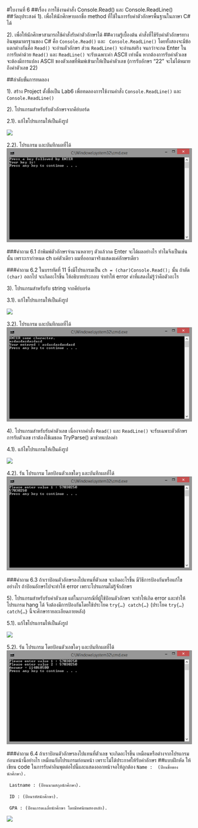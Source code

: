#ใบงานที่ 6
##เรื่อง การใช้งานคำสั่ง Console.Read() และ Console.ReadLine()
##วัตถุประสงค์
1). เพื่อให้นักศึกษาบอกชื่อ method ที่ใช้ในการรับค่าตัวอักษรพื้นฐานในภาษา C# ได้

2). เพื่อให้นักศึกษาสามารถใช้คำสั่งรับค่าตัวอักษรได้
##ความรู้เบื้องต้น
คำสั่งที่ใช้รับค่าตัวอักษรทางอินพุตมาตรฐานของ C# คือ ```Console.Read()``` และ ``` Console.ReadLine()``` โดยทั้งสองจะมีข้อแตกต่างกันคือ ```Read()``` จะอ่านตัวอักษร ส่วน ```ReadLine()``` จะอ่านสตริง จนกว่าจะกด Enter ในการรับค่าด้วย ```Read()``` และ ```ReadLine()``` จะรับเฉพาะค่า ASCII เท่านั้น หากต้องการรับค่าตัวเลข จะต้องมีการแปลง ASCII ของตัวเลขที่พิมพ์เข้ามาให้เป็นค่าตัวเลข (การรับอักษร “22” จะไม่ได้หมายถึงค่าตัวเลข 22) 

##ลำดับขั้นการทดลอง

1). สร้าง Project ตั้งชื่อเป็น Lab6 เพื่อทดลองการใช้งานคำสั่ง ```Console.ReadLine()``` และ ```Console.ReadLine()```

2). โปรแกรมสำหรับรับตัวอักษรจากคีย์บอร์ด 

  2.1). แก้ไขโปรแกรมให้เป็นดังรูป

 ![](https://github.com/Desktop-Programming-Lab-2559/LAB-06/blob/master/imgs/pic1.png)

  2.2).	โปรแกรม และบันทึกผลที่ได้
  ![](https://github.com/Freddielove29/LAB-06/blob/master/imgs/lab6.1.PNG?raw=true)

###คำถาม 6.1 ถ้าพิมพ์ตัวอักษรจำนวนหลายๆ ตัวแล้วกด Enter จะได้ผลอย่างไร ทำไมจึงเป็นเช่นนั้น
   เพราะเรากำหนด ch แค่ตัวเดียว ผมที่ออกมาจริงแสดงแค่อักษรเดียว

###คำถาม 6.2 ในบรรทัดที่ 11 ซึ่งมีโปรแกรมเป็น ```ch = (char)Console.Read();```  นั้น ถ้าตัด ```(char)``` ออกไป จะเกิดอะไรขึ้น ให้อธิบายประกอบ
   จำทำให้ error ค่าที่แสดงไม่รู้ว่าคือตัวอะไร
   

3).	โปรแกรมสำหรับรับ string จากคีย์บอร์ด
 
 3.1).	แก้ไขโปรแกรมให้เป็นดังรูป

 ![](https://github.com/Desktop-Programming-Lab-2559/LAB-06/blob/master/imgs/pic2.png)
 
 3.2).	โปรแกรม และบันทึกผลที่ได้
![](https://github.com/Freddielove29/LAB-06/blob/master/imgs/lab6.2.PNG?raw=true)

4).	โปรแกรมสำหรับรับค่าตัวเลข เนื่องจากคำสั่ง ```Read()``` และ ```ReadLine()``` จะรับเฉพาะตัวอักษร การรับตัวเลข เราต้องใช้เมธอด TryParse() มาช่วยแปลงค่า

4.1).	แก้ไขโปรแกรมให้เป็นดังรูป
 
 ![](https://github.com/Desktop-Programming-Lab-2559/LAB-06/blob/master/imgs/pic3.png)

4.2).	รัน โปรแกรม โดยป้อนตัวเลขใดๆ และบันทึกผลที่ได้
![](https://github.com/Freddielove29/LAB-06/blob/master/imgs/lab6.3.PNG?raw=true)

###คำถาม 6.3 ถ้าเราป้อนตัวอักษรลงไปแทนที่ตัวเลข จะเกิดอะไรขึ้น มีวิธีการป้องกันหรือแก้ไขอย่างไร
    ถ้าป้อนอักษรไปจะทำให้ error เพราะโปรแกรมไม่รู้จักอักษร

5).	โปรแกรมสำหรับรับค่าตัวเลข แต่ในบางกรณีที่ผู้ใช้ป้อนตัวอักษร จะทำให้เกิด error และทำให้โปรแกรม hang ได้ จึงต้องมีการป้องกันโดยใช้ประโยค ```try{…} catch{…}```  (ประโยค ```try{…} catch{…}``` นี้จะศึกษารายละเอียดภายหลัง)

  5.1).	แก้ไขโปรแกรมให้เป็นดังรูป

  ![](https://github.com/Desktop-Programming-Lab-2559/LAB-06/blob/master/imgs/pic4.png)

  5.2).	รัน โปรแกรม โดยป้อนตัวเลขใดๆ และบันทึกผลที่ได้
![](https://github.com/Freddielove29/LAB-06/blob/master/imgs/lab6.5.PNG?raw=true)

###คำถาม 6.4 ถ้าเราป้อนตัวอักษรลงไปแทนที่ตัวเลข จะเกิดอะไรขึ้น เหมือนหรือต่างจากโปรแกรมก่อนหน้านี้อย่างไร
เหมือนกับโปรแกรมก่อนหน้า เพราะไม่ได้ประกาศให้รับค่าอักษร
##แบบฝึกหัด ให้เขียน code ในการรับค่าอินพุตต่อไปนี้และแสดงออกหน้าจอให้ถูกต้อง
``` Name :  (ป้อนชื่อของนักศึกษา). ```

``` Lastname : (ป้อนนามสกุลนักศึกษา).```

``` ID : (ป้อนรหัสนักศึกษา).```

``` GPA : (ป้อนเกรดเฉลี่ยนักศึกษา โดยมีทศนิยมสองหลัก).```

![](https://github.com/Freddielove29/LAB-06/blob/master/imgs/lab66.6.PNG?raw=true)
